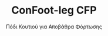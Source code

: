 ---
title: "ConFoot-leg CFP"
subtitle: "Πόδι Κουτιού για Αποβάθρα Φόρτωσης"
mainImage: "/images/products/confoot-leg-cfp-main.jpg"
gallery:
  - "/images/products/confoot-leg-cfp-1.jpg"
  - "/images/products/confoot-leg-cfp-2.jpg"
  - "/images/products/confoot-leg-cfp-3.jpg"
shortDescription: "Η ConFoot-leg CFP έχει σχεδιαστεί για αποβάθρες φόρτωσης, επιτρέποντας τη στερέωση του κοντέινερ στην αποβάθρα, ενώ ταυτόχρονα δίνει τη δυνατότητα στις πόρτες να ανοίγουν πλήρως προς τις πλευρές."
technicalDescription: "Το μοντέλο CFP επιτρέπει το άμεσο φόρτωμα προϊόντων από την παραγωγή στο κοντέινερ χωρίς ενδιάμεση αποθήκευση, ενώ δεν απαιτείται επιπλέον εξοπλισμός μεταχείρισης κοντέινερ."
videoID: "da7h7VgJHgs"
faq:
  - question: "Τι είναι το ConFoot-leg CFP;"
    answer: |
      Το ConFoot-leg CFP είναι σχεδιασμένο για ράμπες φόρτωσης, επιτρέποντας στο εμπορευματοκιβώτιο να ασφαλίζεται στη ράμπα ενώ οι πόρτες μπορούν να ανοίγουν πλήρως στα πλάγια.
  - question: "Πώς λειτουργεί το ConFoot-leg CFP;"
    answer: |
      Το ConFoot-leg CFP ασφαλίζει το εμπορευματοκιβώτιο στη ράμπα, επιτρέποντας την απρόσκοπτη φόρτωση και εκφόρτωση απευθείας από την παραγωγή. Αυτό το μοντέλο εξαλείφει την ανάγκη για πρόσθετο εξοπλισμό χειρισμού εμπορευματοκιβωτίων, βελτιστοποιώντας τη διαδικασία εφοδιαστικής.
specifications:
  - name: "Βάρος"
    value: "24 κιλά ανά πόδι"
  - name: "Φέρουσα Ικανότητα"
    value: "30 τόννοι"
  - name: "Εύρος Ρύθμισης"
    value: "1,043 mm έως 1,448 mm"
  - name: "Υλικό"
    value: "Ατσάλι υψηλής ποιότητας"
price: "3.500 EUR"
priceVAT: "4.235 EUR"
pricingNotes: "Διατίθενται εκπτώσεις για μεγάλες παραγγελίες. Επικοινωνήστε με την ομάδα πωλήσεών μας για λεπτομέρειες."
buyLink: "/contact"
howToUse: |
  1. Τοποθετήστε το πόδι CFP στη γωνιακή κατασκευή του κοντέινερ
  2. Ενεργοποιήστε τον μηχανισμό κλειδώματος
  3. Ρυθμίστε το ύψος, εάν είναι απαραίτητο, εντός του εύρους 1,043 mm έως 1,448 mm
  4. Στερεώστε το κοντέινερ στην αποβάθρα φόρτωσης
  5. Ανοίξτε πλήρως τις πόρτες του κοντέινερ προς τις πλευρές
  6. Φορτώστε τα προϊόντα απευθείας από την παραγωγή στο κοντέινερ
benefits:
  - title: "Ενσωμάτωση στην Αποβάθρα"
    description: "Επιτρέπει τη στερέωση του κοντέινερ στην αποβάθρα, ενώ δίνει τη δυνατότητα στις πόρτες να ανοίγουν πλήρως προς τις πλευρές"
  - title: "Άμεση Φόρτωση"
    description: "Τα προϊόντα μπορούν να φορτωθούν απευθείας από την παραγωγή στο κοντέινερ χωρίς ενδιάμεση αποθήκευση"
  - title: "Χωρίς Επιπλέον Εξοπλισμό"
    description: "Δεν απαιτείται επιπλέον εξοπλισμός μεταχείρισης κοντέινερ για τις λειτουργίες φόρτωσης"
  - title: "Αποδοτικότητα Τραίλερ"
    description: "Απελευθερώνει το τραίλερ για άλλες εργασίες, ενώ το κοντέινερ παραμένει στην αποβάθρα φόρτωσης"
  - title: "Πρόσθετος Χώρος Αποθήκευσης"
    description: "Τα κοντέινερ μπορούν να χρησιμοποιηθούν ως πρόσθετος χώρος αποθήκευσης όταν δεν βρίσκονται σε μεταφορά"
  - title: "Άμεση Μετακινησιμότητα"
    description: "Τα κοντέινερ είναι πάντα έτοιμα για μετακίνηση - απλά οδηγήστε το τραίλερ κάτω από το κοντέινερ για να συνεχίσετε το ταξίδι"
articleContent: |
  ## Τι είναι η ConFoot-leg CFP;

  Η ConFoot-leg CFP αποτελεί μια εξειδικευμένη λύση για πόδια κοντέινερ, σχεδιασμένη ειδικά για λειτουργίες αποβάθρας φόρτωσης. Το μοντέλο CFP επιτρέπει την ασφαλή στερέωση των κοντέινερ στην αποβάθρα, επιτρέποντας ταυτόχρονα την πλήρη άνοιγμα των θυρών προς τις πλευρές, δημιουργώντας μια αδιάσπαστη ολοκλήρωση μεταξύ του κοντέινερ και της εγκατάστασης. Αυτή η καινοτόμος λύση μετατρέπει τα θαλάσσια κοντέινερ σε αποδοτικές παρατάξεις της αποβάθρας σας, εξαλείφοντας την ανάγκη για ενδιάμεση αποθήκευση και επιπλέον εξοπλισμό μεταχείρισης.

  ## Κύρια Οφέλη για Λειτουργίες Αποβάθρας Φόρτωσης

  Η ConFoot-leg CFP προσφέρει σημαντικά λειτουργικά πλεονεκτήματα για επιχειρήσεις που φορτώνουν και εκφορτώνουν τακτικά θαλάσσια κοντέινερ. Με την ασφαλή στερέωση των κοντέινερ απευθείας στην αποβάθρα, μπορείτε να απελευθερώσετε τα τραίλερ για άλλες εργασίες, βελτιστοποιώντας τη χρήση του στόλου σας και μειώνοντας τους χρόνους αναμονής. Τα προϊόντα μπορούν να φορτωθούν απευθείας από την παραγωγή στο κοντέινερ χωρίς ενδιάμεση αποθήκευση, απλοποιώντας τη διαδικασία λογιστικής εφοδιαστικής και μειώνοντας τα κόστη χειρισμού.

  Επιπλέον, τα κοντέινερ εξοπλισμένα με πόδια CFP μπορούν να χρησιμοποιηθούν ως ευέλικτος πρόσθετος χώρος αποθήκευσης όταν δεν βρίσκονται σε μεταφορά. Παραμένουν έτοιμα για μετακίνηση ανά πάσα στιγμή - απλά οδηγήστε ένα τραίλερ κάτω από το κοντέινερ και συνεχίστε το ταξίδι. Αυτή η ευελιξία καθιστά το CFP την ιδανική λύση για επιχειρήσεις που επιδιώκουν να ενισχύσουν την αποδοτικότητα της αποβάθρας φόρτωσης και την ικανότητα αποθήκευσης.

  ## Πώς Λειτουργεί

  Η ConFoot-leg CFP στερεώνεται με ασφάλεια στις γωνιακές κατασκευές του κοντέινερ, παρέχοντας σταθερή υποστήριξη όταν το κοντέινερ τοποθετείται στην αποβάθρα φόρτωσης. Τα πόδια διαθέτουν εύρος ρύθμισης από 1,043 mm έως 1,448 mm, επιτρέποντας ακριβή ευθυγράμμιση με διάφορα ύψη αποβάθρας φόρτωσης. Κάθε πόδι ζυγίζει 24 κιλά, καθιστώντας τα εύκολα στη διαχείριση από τους χειριστές, ενώ το σύστημα παρέχει σημαντική φέρουσα ικανότητα 30 τόνων.

  Η διαδικασία εγκατάστασης είναι απλή:
  1. Τοποθετήστε τα πόδια CFP στις γωνιακές κατασκευές του κοντέινερ
  2. Ενεργοποιήστε τον μηχανισμό κλειδώματος για τη στερέωση των ποδιών
  3. Ρυθμίστε το ύψος όπως απαιτείται για την ευθυγράμμιση με την αποβάθρα φόρτωσης
  4. Στερεώστε το κοντέινερ στην αποβάθρα
  5. Ανοίξτε πλήρως τις πόρτες του κοντέινερ προς τις πλευρές
  6. Ξεκινήστε τη φόρτωση απευθείας από την παραγωγή στο κοντέινερ

  Μόλις ολοκληρωθεί η φόρτωση, το κοντέινερ παραμένει έτοιμο για μεταφορά. Όταν είναι διαθέσιμο τραίλερ, μπορεί απλά να οδηγηθεί κάτω από το κοντέινερ, να αφαιρεθούν τα πόδια και να συνεχιστεί το ταξίδι χωρίς ενδιάμεσες διαδικασίες μεταχείρισης.

  ## Εφαρμογές της ConFoot-leg CFP

  ### Βιομηχανικές Εγκαταστάσεις
  Οι βιομηχανικές εγκαταστάσεις επωφελούνται σημαντικά από την ικανότητα της CFP να δημιουργεί μια απρόσκοπτη επέκταση της παραγωγικής περιοχής. Τοποθετώντας τα κοντέινερ απευθείας στις αποβάθρες φόρτωσης, τα προϊόντα μπορούν να μετακινούνται απευθείας από τη γραμμή παραγωγής στα θαλάσσια κοντέινερ, εξαλείφοντας την ενδιάμεση αποθήκευση και μειώνοντας τα κόστη μεταχείρισης. Αυτή η προσέγγιση της άμεσης φόρτωσης ελαχιστοποιεί τον κίνδυνο ζημιών και απλοποιεί τη διαδικασία των λογιστικών.

  ### Κέντρα Διανομής
  Για τα κέντρα διανομής, η CFP προσφέρει πολύτιμη ευελιξία στις διαδικασίες φόρτωσης. Τα κοντέινερ μπορούν να τοποθετηθούν στις αποβάθρες φόρτωσης για παρατεταμένες περιόδους, επιτρέποντας την αποδοτική φόρτωση καθώς διατίθενται τα προϊόντα. Αυτή η προσέγγιση μειώνει την πίεση για φόρτωση των κοντέινερ εντός στενών χρονικών πλαισίων όταν τα τραίλερ περιμένουν, βελτιστοποιώντας τόσο τη χρήση του εργατικού δυναμικού όσο και τους μεταφορικούς πόρους.

  ### Λιανική Πώληση
  Οι επιχειρήσεις λιανικής μπορούν να χρησιμοποιούν κοντέινερ εξοπλισμένα με CFP ως ευέλικτο πρόσθετο χώρο αποθήκευσης κατά τις περιόδους αιχμής. Τα κοντέινερ μπορούν να τοποθετηθούν στις αποβάθρες φόρτωσης για άμεση παραλαβή εμπορευμάτων, και στη συνέχεια να μετακινηθούν σε αποθηκευτικούς χώρους όταν γεμίσουν. Αυτή η προσέγγιση παρέχει οικονομικά αποδοτική επιπλέον χωρητικότητα χωρίς την ανάγκη μόνιμης επέκτασης των εγκαταστάσεων.

  ### Εταιρείες Μεταφοράς
  Οι εταιρείες μεταφοράς επωφελούνται από τη βελτίωση της αξιοποίησης του στόλου τους με το σύστημα CFP. Τα τραίλερ μπορεί να παραδώσουν τα κοντέινερ σε τοποθεσίες πελατών και να συνεχίσουν άμεσα την επόμενη εργασία τους, αντί να περιμένουν για τις διαδικασίες φόρτωσης/εκφόρτωσης. Αυτή η αποδοτικότητα μπορεί να αυξήσει σημαντικά την παραγωγική ικανότητα των υφιστάμενων στόλων τραίλερ.

  ## Τεχνικές Προδιαγραφές

  - Φέρουσα Ικανότητα: 30 τόννοι
  - Βάρος: 24 κιλά ανά πόδι
  - Εύρος Ρύθμισης: 1,043 mm έως 1,448 mm
  - Υλικό: Ατσάλι υψηλής ποιότητας με ανθεκτική επίστρωση
  - Συμβατότητα: Τυπικές γωνιακές κατασκευές στα θαλάσσια κοντέινερ

  Η ConFoot-leg CFP αντιπροσωπεύει μια καινοτόμο λύση για τις λειτουργίες αποβάθρας φόρτωσης, προσφέροντας στις επιχειρήσεις έναν τρόπο βελτιστοποίησης των διαδικασιών εφοδιαστικής, βελτίωσης της αξιοποίησης πόρων και δημιουργίας ευέλικτης πρόσθετης χωρητικότητας αποθήκευσης. Επιτρέποντας την άμεση φόρτωση από την παραγωγή στα κοντέινερ και απελευθερώνοντας τα τραίλερ για άλλες εργασίες, η CFP βοηθά τις επιχειρήσεις να επιτύχουν μεγαλύτερη αποδοτικότητα και οικονομική αποτελεσματικότητα στις λειτουργίες χειρισμού κοντέινερ.
---